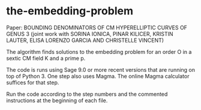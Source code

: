 # the-embedding-problem
Paper: BOUNDING DENOMINATORS OF CM HYPERELLIPTIC CURVES OF GENUS 3 (joint work with SORINA IONICA, PINAR KILICER, KRISTIN LAUTER, ELISA LORENZO GARCIA AND CHRISTELLE VINCENT)

The algorithm finds solutions to the embedding problem for an order O in a sextic CM field K and a prime p.

The code is runs using Sage 9.0 or more recent versions that are running on top of Python 3. One step also uses Magma. The online Magma calculator suffices for that step.

Run the code according to the step numbers and the commented instructions at the beginning of each file.
